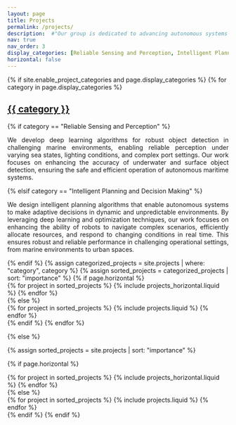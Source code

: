 ```yaml
---
layout: page
title: Projects
permalink: /projects/
description:  #"Our group is dedicated to advancing autonomous systems through cutting-edge research in three core areas: Reliable Sensing and Perception, Intelligent Planning and Decision Making, and Advanced Robust Control. Our mission is to develop resilient technologies that enhance system reliability by integrating sophisticated sensing, perception, and adaptive control frameworks. By leveraging the latest advances in machine learning, optimization, and control theory, we address real-world challenges, enabling autonomous platforms to navigate and operate effectively in complex, dynamic environments."
nav: true
nav_order: 3
display_categories: [Reliable Sensing and Perception, Intelligent Planning and Decision Making] #, Advanced Robust Control]
horizontal: false
---
```


<!-- pages/projects.md -->
<div class="projects">
{% if site.enable_project_categories and page.display_categories %}
  <!-- Display categorized projects -->
  {% for category in page.display_categories %}
  <a id="{{ category }}" href=".#{{ category }}">
    <h2 class="category">{{ category }}</h2>
  </a>
   <!-- Display text for each category -->
    {% if category == "Reliable Sensing and Perception" %}
      <p style="text-align: justify;">We develop deep learning algorithms for robust object detection in challenging marine environments, enabling reliable perception under varying sea states, lighting conditions, and complex port settings. Our work focuses on enhancing the accuracy of underwater and surface object detection, ensuring the safe and efficient operation of autonomous maritime systems.</p>
    {% elsif category == "Intelligent Planning and Decision Making" %}
      <p style="text-align: justify;">We design intelligent planning algorithms that enable autonomous systems to make adaptive decisions in dynamic and unpredictable environments. By leveraging deep learning and optimization techniques, our work focuses on enhancing the ability of robots to navigate complex scenarios, efficiently allocate resources, and respond to changing conditions in real time. This ensures robust and reliable performance in challenging operational settings, from marine environments to urban spaces.</p>
    {% endif %}
  {% assign categorized_projects = site.projects | where: "category", category %}
  {% assign sorted_projects = categorized_projects | sort: "importance" %}
  <!-- Generate cards for each project -->
  {% if page.horizontal %}
  <div class="container">
    <div class="row row-cols-1">
    {% for project in sorted_projects %}
      {% include projects_horizontal.liquid %}
    {% endfor %}
    </div>
  </div>
  {% else %}
  <div class="row row-cols-1 row-cols-md-3">
    {% for project in sorted_projects %}
      {% include projects.liquid %}
    {% endfor %}
  </div>
  {% endif %}
  {% endfor %}

{% else %}

<!-- Display projects without categories -->

{% assign sorted_projects = site.projects | sort: "importance" %}

  <!-- Generate cards for each project -->

{% if page.horizontal %}

  <div class="container">
    <div class="row row-cols-1">
    {% for project in sorted_projects %}
      {% include projects_horizontal.liquid %}
    {% endfor %}
    </div>
  </div>
  {% else %}
  <div class="row row-cols-1 row-cols-md-3">
    {% for project in sorted_projects %}
      {% include projects.liquid %}
    {% endfor %}
  </div>
  {% endif %}
{% endif %}
</div>